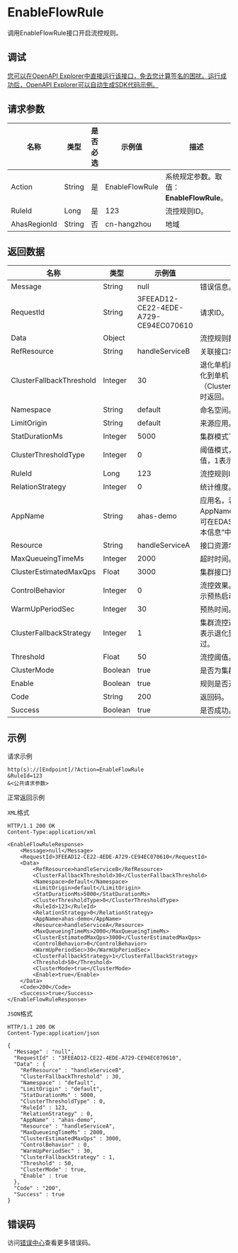 # EnableFlowRule

调用EnableFlowRule接口开启流控规则。

## 调试

[您可以在OpenAPI Explorer中直接运行该接口，免去您计算签名的困扰。运行成功后，OpenAPI Explorer可以自动生成SDK代码示例。](https://api.aliyun.com/#product=ahas-openapi&api=EnableFlowRule&type=RPC&version=2019-09-01)

## 请求参数

|名称|类型|是否必选|示例值|描述|
|--|--|----|---|--|
|Action|String|是|EnableFlowRule|系统规定参数。取值：**EnableFlowRule**。 |
|RuleId|Long|是|123|流控规则ID。 |
|AhasRegionId|String|否|cn-hangzhou|地域 |

## 返回数据

|名称|类型|示例值|描述|
|--|--|---|--|
|Message|String|null|错误信息。 |
|RequestId|String|3FEEAD12-CE22-4EDE-A729-CE94EC070610|请求ID。 |
|Data|Object| |流控规则数据。 |
|RefResource|String|handleServiceB|关联接口名、入口资源名。 |
|ClusterFallbackThreshold|Integer|30|退化单机阈值，当退化策略为退化到单机（ClusterFallbackStrategy=0）时返回。 |
|Namespace|String|default|命名空间。 |
|LimitOrigin|String|default|来源应用。 |
|StatDurationMs|Integer|5000|集群模式下统计窗口时长。 |
|ClusterThresholdType|Integer|0|阈值模式，0表示单机均摊阈值，1表示集群阈值。 |
|RuleId|Long|123|流控规则ID。 |
|RelationStrategy|Integer|0|统计维度。 |
|AppName|String|ahas-demo|应用名，若为EDAS应用，则AppName为EDAS中的App ID，可在EDAS控制台“应用管理\>基本信息”中查看对应的ID。 |
|Resource|String|handleServiceA|接口资源名。 |
|MaxQueueingTimeMs|Integer|2000|超时时间。 |
|ClusterEstimatedMaxQps|Float|3000|集群接口预估最大QPS。 |
|ControlBehavior|Integer|0|流控效果。0表示快速失败，1表示预热启动，2表示排队等待。 |
|WarmUpPeriodSec|Integer|30|预热时间。 |
|ClusterFallbackStrategy|Integer|1|集群流控通信失败退化策略，0表示退化到单机，1表示直接通过。 |
|Threshold|Float|50|流控阈值。 |
|ClusterMode|Boolean|true|是否为集群模式。 |
|Enable|Boolean|true|规则是否开启。 |
|Code|String|200|返回码。 |
|Success|Boolean|true|是否成功。 |

## 示例

请求示例

```
http(s)://[Endpoint]/?Action=EnableFlowRule
&RuleId=123
&<公共请求参数>
```

正常返回示例

`XML`格式

```
HTTP/1.1 200 OK
Content-Type:application/xml

<EnableFlowRuleResponse>
    <Message>null</Message>
    <RequestId>3FEEAD12-CE22-4EDE-A729-CE94EC070610</RequestId>
    <Data>
        <RefResource>handleServiceB</RefResource>
        <ClusterFallbackThreshold>30</ClusterFallbackThreshold>
        <Namespace>default</Namespace>
        <LimitOrigin>default</LimitOrigin>
        <StatDurationMs>5000</StatDurationMs>
        <ClusterThresholdType>0</ClusterThresholdType>
        <RuleId>123</RuleId>
        <RelationStrategy>0</RelationStrategy>
        <AppName>ahas-demo</AppName>
        <Resource>handleServiceA</Resource>
        <MaxQueueingTimeMs>2000</MaxQueueingTimeMs>
        <ClusterEstimatedMaxQps>3000</ClusterEstimatedMaxQps>
        <ControlBehavior>0</ControlBehavior>
        <WarmUpPeriodSec>30</WarmUpPeriodSec>
        <ClusterFallbackStrategy>1</ClusterFallbackStrategy>
        <Threshold>50</Threshold>
        <ClusterMode>true</ClusterMode>
        <Enable>true</Enable>
    </Data>
    <Code>200</Code>
    <Success>true</Success>
</EnableFlowRuleResponse>
```

`JSON`格式

```
HTTP/1.1 200 OK
Content-Type:application/json

{
  "Message" : "null",
  "RequestId" : "3FEEAD12-CE22-4EDE-A729-CE94EC070610",
  "Data" : {
    "RefResource" : "handleServiceB",
    "ClusterFallbackThreshold" : 30,
    "Namespace" : "default",
    "LimitOrigin" : "default",
    "StatDurationMs" : 5000,
    "ClusterThresholdType" : 0,
    "RuleId" : 123,
    "RelationStrategy" : 0,
    "AppName" : "ahas-demo",
    "Resource" : "handleServiceA",
    "MaxQueueingTimeMs" : 2000,
    "ClusterEstimatedMaxQps" : 3000,
    "ControlBehavior" : 0,
    "WarmUpPeriodSec" : 30,
    "ClusterFallbackStrategy" : 1,
    "Threshold" : 50,
    "ClusterMode" : true,
    "Enable" : true
  },
  "Code" : "200",
  "Success" : true
}
```

## 错误码

访问[错误中心](https://error-center.aliyun.com/status/product/ahas-openapi)查看更多错误码。

